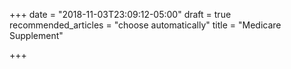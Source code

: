 +++
date = "2018-11-03T23:09:12-05:00"
draft = true
recommended_articles = "choose automatically"
title = "Medicare Supplement"

+++
